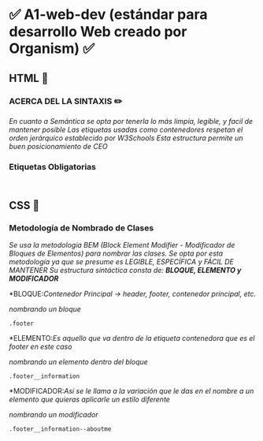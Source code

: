 #   ✅  A1-web-dev (estándar para desarrollo Web creado por Organism) ✅

## HTML 📌

### ACERCA DEL LA SINTAXIS ✏️ 
_En cuanto a Semántica se opta por tenerla lo más limpia, legible, y facil de mantener posible_
_Las etiquetas usadas como contenedores respetan el orden jerárquico establecido por W3Schools_
_Esta estructura permite un buen posicionamiento de CEO_

### Etiquetas Obligatorias
<!DOCTYPE html>
<html lang="es">
<head>
    <meta charset="UTF-8">
    <meta http-equiv="X-UA-Compatible" content="IE=edge">
    <meta name="keywords" content=""> 
    <meta name="author" content=""> 
    <meta name="description" content=""> 
    <meta name="viewport" content="width=device-width, initial-scale=1.0">
    <link rel="stylesheet" href="../style/index.css">
    <script src="../script/index.js"></script>
    <title></title>
</head>
<body>
    <header>
        <nav>
        </nav>
    </header>
    <main>       
    </main>
</body>
</html>


## CSS 📌

### Metodología de Nombrado de Clases
_Se usa la metodología BEM (Block Element Modifier - Modificador de Bloques de Elementos)_
_para nombrar las clases._
_Se opta por esta metodología ya que se presume es LEGIBLE, ESPECÍFICA y FÁCIL DE MANTENER_
_Su estructura sintáctica consta de: **BLOQUE, ELEMENTO y MODIFICADOR**_

*BLOQUE:_Contenedor Principal -> header, footer, contenedor principal, etc._

_nombrando un bloque_

```
.footer
```

*ELEMENTO:_Es aquello que va dentro de la etiqueta contenedora que es el footer en este caso_

_nombrando un elemento dentro del bloque_

```
.footer__information
```

*MODIFICADOR:_Así se le llama a la variación que le das en el nombre a un elemento que quieras_
             _aplicarle un estilo diferente_

_nombrando un modificador_

```
.footer__information--aboutme
```
